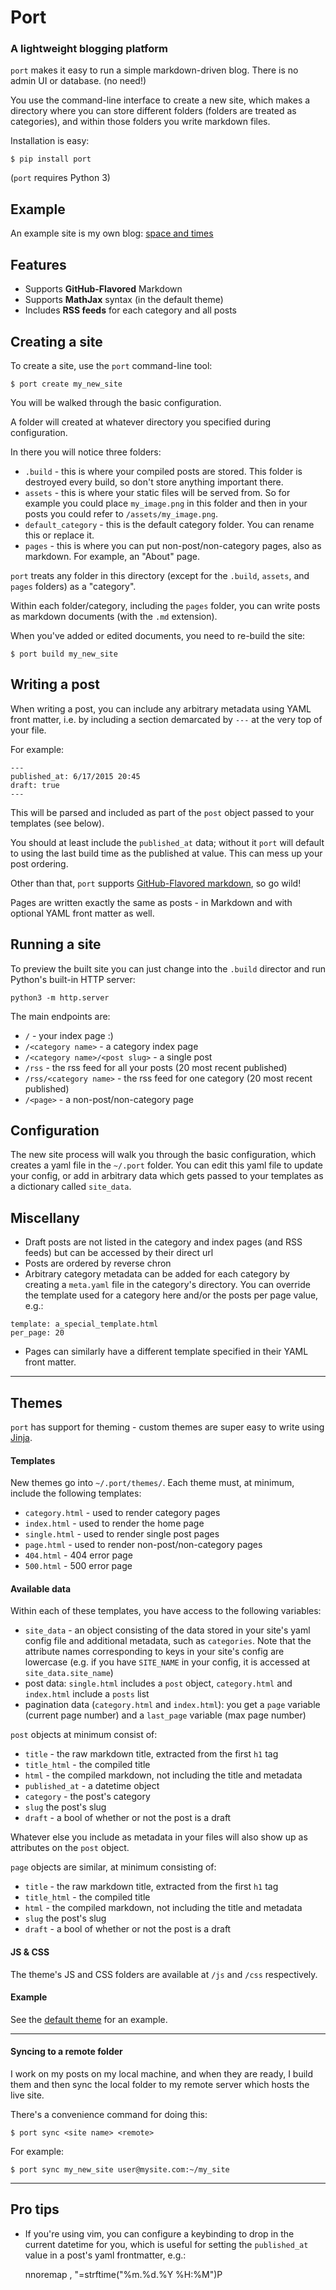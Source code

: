 # Port
### A lightweight blogging platform

`port` makes it easy to run a simple markdown-driven blog. There is no admin UI or database. (no need!)

You use the command-line interface to create a new site, which makes a directory where you can store different folders (folders are treated as categories), and within those folders you write markdown files.

Installation is easy:

    $ pip install port

(`port` requires Python 3)

## Example

An example site is my own blog: [space and times](http://spaceandtim.es/)

## Features

- Supports **GitHub-Flavored** Markdown
- Supports **MathJax** syntax (in the default theme)
- Includes **RSS feeds** for each category and all posts


## Creating a site

To create a site, use the `port` command-line tool:

    $ port create my_new_site

You will be walked through the basic configuration.

A folder will created at whatever directory you specified during configuration.

In there you will notice three folders:

- `.build` - this is where your compiled posts are stored. This folder is destroyed every build, so don't store anything important there.
- `assets` - this is where your static files will be served from. So for example you could place `my_image.png` in this folder and then in your posts you could refer to `/assets/my_image.png`.
- `default_category` - this is the default category folder. You can rename this or replace it.
- `pages` - this is where you can put non-post/non-category pages, also as markdown. For example, an "About" page.

`port` treats any folder in this directory (except for the `.build`, `assets`, and `pages` folders) as a "category".

Within each folder/category, including the `pages` folder, you can write posts as markdown documents (with the `.md` extension).

When you've added or edited documents, you need to re-build the site:

    $ port build my_new_site


## Writing a post

When writing a post, you can include any arbitrary metadata using YAML front matter, i.e. by including a section demarcated by `---` at the very top of your file.

For example:

    ---
    published_at: 6/17/2015 20:45
    draft: true
    ---

This will be parsed and included as part of the `post` object passed to your templates (see below).

You should at least include the `published_at` data; without it `port` will default to using the last build time as the published at value. This can mess up your post ordering.

Other than that, `port` supports [GitHub-Flavored markdown](https://help.github.com/articles/github-flavored-markdown/), so go wild!

Pages are written exactly the same as posts - in Markdown and with optional YAML front matter as well.


## Running a site

To preview the built site you can just change into the `.build` director and run Python's built-in HTTP server:

    python3 -m http.server

The main endpoints are:

- `/` - your index page :)
- `/<category name>` - a category index page
- `/<category name>/<post slug>` - a single post
- `/rss` - the rss feed for all your posts (20 most recent published)
- `/rss/<category name>` - the rss feed for one category (20 most recent published)
- `/<page>` - a non-post/non-category page


## Configuration

The new site process will walk you through the basic configuration, which creates a yaml file in the `~/.port` folder. You can edit this yaml file to update your config, or add in arbitrary data which gets passed to your templates as a dictionary called `site_data`.

## Miscellany

- Draft posts are not listed in the category and index pages (and RSS feeds) but can be accessed by their direct url
- Posts are ordered by reverse chron
- Arbitrary category metadata can be added for each category by creating a `meta.yaml` file in the category's directory. You can override the template used for a category here and/or the posts per page value, e.g.:

```
template: a_special_template.html
per_page: 20
```

- Pages can similarly have a different template specified in their YAML front matter.

---

## Themes

`port` has support for theming - custom themes are super easy to write using [Jinja](http://jinja.pocoo.org/).

#### Templates

New themes go into `~/.port/themes/`. Each theme must, at minimum, include the following templates:

- `category.html` - used to render category pages
- `index.html` - used to render the home page
- `single.html` - used to render single post pages
- `page.html` - used to render non-post/non-category pages
- `404.html` - 404 error page
- `500.html` - 500 error page

#### Available data

Within each of these templates, you have access to the following variables:

- `site_data` - an object consisting of the data stored in your site's yaml config file and additional metadata, such as `categories`. Note that the attribute names corresponding to keys in your site's config are lowercase (e.g. if you have `SITE_NAME` in your config, it is accessed at `site_data.site_name`)
- post data: `single.html` includes a `post` object, `category.html` and `index.html` include a `posts` list
- pagination data (`category.html` and `index.html`): you get a `page` variable (current page number) and a `last_page` variable (max page number)

`post` objects at minimum consist of:

- `title` - the raw markdown title, extracted from the first `h1` tag
- `title_html` - the compiled title
- `html` - the compiled markdown, not including the title and metadata
- `published_at` - a datetime object
- `category` - the post's category
- `slug` the post's slug
- `draft` - a bool of whether or not the post is a draft

Whatever else you include as metadata in your files will also show up as attributes on the `post` object.

`page` objects are similar, at minimum consisting of:

- `title` - the raw markdown title, extracted from the first `h1` tag
- `title_html` - the compiled title
- `html` - the compiled markdown, not including the title and metadata
- `slug` the post's slug
- `draft` - a bool of whether or not the post is a draft

#### JS & CSS

The theme's JS and CSS folders are available at `/js` and `/css` respectively.

#### Example

See the [default theme](https://github.com/frnsys/port/tree/master/port/themes/default) for an example.

---

#### Syncing to a remote folder

I work on my posts on my local machine, and when they are ready, I build them and then sync the local folder to my remote server which hosts the live site.

There's a convenience command for doing this:

    $ port sync <site name> <remote>

For example:

    $ port sync my_new_site user@mysite.com:~/my_site

---

## Pro tips

- If you're using vim, you can configure a keybinding to drop in the current datetime for you, which is useful for setting the `published_at` value in a post's yaml frontmatter, e.g.:

    nnoremap <leader>, "=strftime("%m.%d.%Y %H:%M")<CR>P
